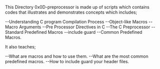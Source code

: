 This Directory 0x0D-preprocessor is made up of scripts which contains codes that illustrates and demonstrates concepts which includes;

--Understanding C program Compilation Process --Object-like Macros --Macro Arguments --Pre Processor Directives in C --The C Preprocessor --Standard Predefined Macros --include guard --Common Predefined Macros.

It also teaches;

--What are macros and how to use them. --What are the most common predefined macros. --How to include guard your header files.
